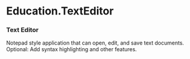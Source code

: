 # Education.TextEditor
### Text Editor
Notepad style application that can open, edit, and save text documents. Optional: Add syntax highlighting and other features.
